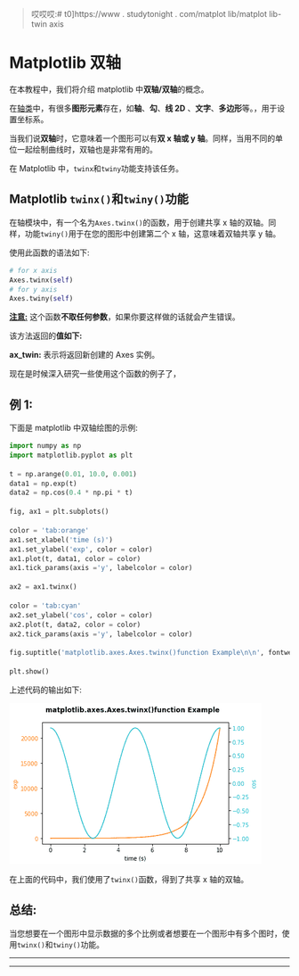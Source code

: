> 哎哎哎:# t0]https://www . studytonight . com/matplot lib/matplot lib-twin axis


# Matplotlib 双轴

在本教程中，我们将介绍 matplotlib 中**双轴/双轴**的概念。

在[轴类](https://www.studytonight.com/matplotlib/matplotlib-axes-class)中，有很多**图形元素**存在，如**轴**、**勾**、**线 2D** 、**文字**、**多边形**等。，用于设置坐标系。

当我们说**双轴**时，它意味着一个图形可以有**双 x 轴或 y 轴**。同样，当用不同的单位一起绘制曲线时，双轴也是非常有用的。

在 Matplotlib 中，`twinx`和`twiny`功能支持该任务。

## Matplotlib `twinx()`和`twiny()`功能

在轴模块中，有一个名为`Axes.twinx()`的函数，用于创建共享 x 轴的双轴。同样，功能`twiny()`用于在您的图形中创建第二个 x 轴，这意味着双轴共享 y 轴。

使用此函数的语法如下:

```py
# for x axis
Axes.twinx(self)
# for y axis
Axes.twiny(self)
```

<u>**注意:**</u> 这个函数**不取任何参数**，如果你要这样做的话就会产生错误。

该方法返回的**值如下:**

**ax_twin:** 表示将返回新创建的 Axes 实例。

现在是时候深入研究一些使用这个函数的例子了，

## 例 1:

下面是 matplotlib 中双轴绘图的示例:

```py
import numpy as np 
import matplotlib.pyplot as plt 

t = np.arange(0.01, 10.0, 0.001) 
data1 = np.exp(t) 
data2 = np.cos(0.4 * np.pi * t) 

fig, ax1 = plt.subplots() 

color = 'tab:orange'
ax1.set_xlabel('time (s)') 
ax1.set_ylabel('exp', color = color) 
ax1.plot(t, data1, color = color) 
ax1.tick_params(axis ='y', labelcolor = color) 

ax2 = ax1.twinx() 

color = 'tab:cyan'
ax2.set_ylabel('cos', color = color) 
ax2.plot(t, data2, color = color) 
ax2.tick_params(axis ='y', labelcolor = color) 

fig.suptitle('matplotlib.axes.Axes.twinx()function Example\n\n', fontweight ="bold") 

plt.show() 
```

上述代码的输出如下:

![twin axes matplotlib example](img/ce4d0542c78e3851bec24a97ba30f740.png)

在上面的代码中，我们使用了`twinx()`函数，得到了共享 x 轴的双轴。

## 总结:

当您想要在一个图形中显示数据的多个比例或者想要在一个图形中有多个图时，使用`twinx()`和`twiny()`功能。

* * *

* * *